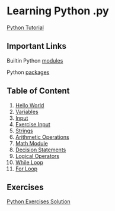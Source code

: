 # Learning Python .py

[Python Tutorial](https://www.youtube.com/watch?v=_uQrJ0TkZlc)

## Important Links

Builtin Python [modules](https://docs.python.org/3/py-modindex.html)

Python [packages](https://pypi.org/)

## Table of Content

1. [Hello World](https://github.com/furqann/learn-py/blob/master/hello_world.py)
2. [Variables](https://github.com/furqann/learn-py/blob/f4342b566edb8bb7abb4463891b5df2b999411e2/variables.py)
3. [Input](https://github.com/furqann/learn-py/blob/e795e09c309050a12bfc1b819c27946250c53170/input.py)
4. [Exercise Input](https://github.com/furqann/learn-py/blob/39b7fa4c10b40aec141f73c54670e8c606b01900/programs/convert_pounds_to_kg.py)
5. [Strings](https://github.com/furqann/learn-py/blob/9f7b8af9b045b5d8d0446a01c7719bd1ee3e3ec7/strings.py)
6. [Arithmetic Operations](https://github.com/furqann/learn-py/blob/625857a1d4d0569d97c8cf69f73a595db2183f77/arithmetic.py)
7. [Math Module](https://github.com/furqann/learn-py/blob/018ca90de45a74ba7a625a9a96d655fe61d6718a/math_functions.py)
8. [Decision Statements](https://github.com/furqann/learn-py/blob/7a464df061c4d1dd0364df89a312a43ffeec07c1/decision_statement.py)
9. [Logical Operators](https://github.com/furqann/learn-py/blob/8da921462288cfc45c346df0f960f5750da1f24a/logical_operators.py)
10. [While Loop](https://github.com/furqann/learn-py/blob/5b162ca019cc8f2e9bbb50535be19176c24fd9ef/while_loop.py)
11. [For Loop](https://github.com/furqann/learn-py/blob/79f777a7215dfe9c5f56b5c7c6f7ae055dc82b35/loop.py)

## Exercises
[Python Exercises Solution](https://github.com/furqann/learn-py/tree/master/exercises)
